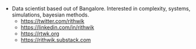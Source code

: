- Data scientist based out of Bangalore. Interested in complexity, systems, simulations, bayesian methods.
    - https://twitter.com/rithwik
    - https://linkedin.com/in/rithwik
    - https://rtwk.org
    - https://rithwik.substack.com
